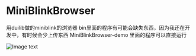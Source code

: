 # MiniBlinkBrowser
用duilib做的miniblink的浏览器
bin里面的程序有可能会缺失东西，因为我还在开发中，有时候会少上传东西
MiniBlinkBrowser-demo 
里面的程序可以直接运行

![Image text](https://raw.githubusercontent.com/zhichao281/duilib-MiniBlinkBrowser/master/bin/%E7%95%8C%E9%9D%A2%E6%88%AA%E5%9B%BE.png)
